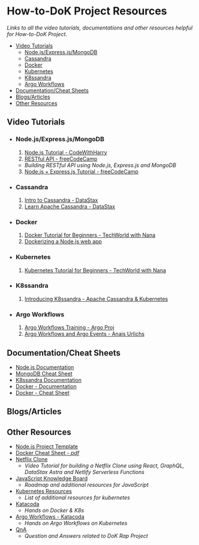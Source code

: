 # How-to-DoK Project Resources

*Links to all the video tutorials, documentations and other resources helpful for How-to-DoK Project.*

- [Video Tutorials](#video-tutorials)
    - [Node.js/Express.js/MongoDB](#nodejsexpressjsmongodb)
    - [Cassandra](#cassandra)
    - [Docker](#docker)
    - [Kubernetes](#kubernetes)
    - [K8ssandra](#k8ssandra)
    - [Argo Workflows](#argo-workflows)
- [Documentation/Cheat Sheets](#documentationcheat-sheets)  
- [Blogs/Articles](#blogsarticles) 
- [Other Resources](#other-resources)

## Video Tutorials

- ### Node.js/Express.js/MongoDB

    1. [Node.js Tutorial - CodeWithHarry](https://youtu.be/BLl32FvcdVM) 
    2. [RESTful API - freeCodeCamp](https://m.youtube.com/watch?v=o3ka5fYysBM) 
    - *Building RESTful API using Node.js, Express.js and MongoDB*
    3. [Node.js + Express.js Tutorial - freeCodeCamp](https://youtu.be/Oe421EPjeBE)
    
- ### Cassandra

    1. [Intro to Cassandra - DataStax](https://youtube.com/playlist?list=PL2g2h-wyI4SqCdxdiyi8enEyWvACcUa9R)
    2. [Learn Apache Cassandra - DataStax](https://youtube.com/playlist?list=PL2g2h-wyI4SqzmsHQZaYcK9uDmPuihPz2)

- ### Docker

    1. [Docker Tutorial for Beginners - TechWorld with Nana](https://youtu.be/3c-iBn73dDE)
    2. [Dockerizing a Node.js web app](https://nodejs.org/en/docs/guides/nodejs-docker-webapp/)
    
- ### Kubernetes

    1. [Kubernetes Tutorial for Beginners - TechWorld with Nana](https://www.youtube.com/watch?v=X48VuDVv0do&t=803s)

- ### K8ssandra

    1. [Introducing K8ssandra - Apache Cassandra & Kubernetes](https://youtu.be/pvzr75ZYwLE)

- ### Argo Workflows

    1. [Argo Workflows Training - Argo Proj](https://youtube.com/playlist?list=PLGHfqDpnXFXLHfeapfvtt9URtUF1geuBo)
    2. [Argo Workflows and Argo Events - Anais Urlichs](https://youtu.be/c3qJr6L8nHg)

## Documentation/Cheat Sheets

- [Node.js Documentation](https://nodejs.org/en/docs/guides/)
- [MongoDB Cheat Sheet](https://www.mongodb.com/developer/quickstart/cheat-sheet/)
- [K8ssandra Documentation](https://docs.k8ssandra.io/)
- [Docker - Documentation](https://docs.docker.com/)
- [Docker - Cheat Sheet](https://github.com/wsargent/docker-cheat-sheet) 

## Blogs/Articles


## Other Resources

- [Node.js Project Template](https://github.com/kaiwalyakoparkar/node-js-project-template)
- [Docker Cheat Sheet - *pdf*](https://www.docker.com/sites/default/files/d8/2019-09/docker-cheat-sheet.pdf)
- [Netflix Clone](https://www.youtube.com/watch?v=g8COh40v2jU)
    - *Video Tutorial for building a Netflix Clone using React, GraphQL, DataStax Astra and Netlify Serverless Functions*
- [JavaScript Knowledge Board](https://drive.google.com/file/d/1-3ASYNrdh6mlBtU2cL-LFepuCu4GFVji/view?usp=sharing) 
    - *Roadmap and additional resources for JavaScript*
- [Kubernetes Resources](https://gist.github.com/dims/bb219a4a8d9cb88dc2a2dc1f11a537c6)
    - *List of additional resources for kubernetes*
- [Katacoda](https://www.katacoda.com)
    - *Hands on Docker & K8s*
- [Argo Workflows - Katacoda](https://www.katacoda.com/argoproj/courses/argo-workflows/)
    - *Hands on Argo Workflows on Kubernetes*
- [QnA](https://www.notion.so/Questions-Deepanshu-Goel-3b111a11946b47c7a72629108b9986f2)
    - *Question and Answers related to DoK Rap Project*
